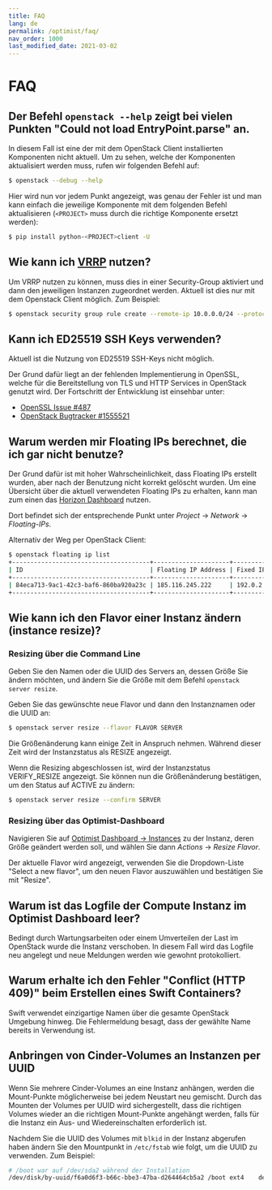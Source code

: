```yaml
---
title: FAQ
lang: de
permalink: /optimist/faq/
nav_order: 1000
last_modified_date: 2021-03-02
---
```


# FAQ

## Der Befehl `openstack --help` zeigt bei vielen Punkten "Could not load EntryPoint.parse" an.

In diesem Fall ist eine der mit dem OpenStack Client installierten Komponenten nicht aktuell. Um zu sehen, welche der Komponenten
aktualisiert werden muss, rufen wir folgenden Befehl auf:

```bash
$ openstack --debug --help
```

Hier wird nun vor jedem Punkt angezeigt, was genau der Fehler ist und man kann einfach die jeweilige Komponente mit dem folgenden Befehl
aktualisieren (`<PROJECT>` muss durch die richtige Komponente ersetzt werden):

```bash
$ pip install python-<PROJECT>client -U
```

## Wie kann ich [VRRP](https://de.wikipedia.org/wiki/Virtual_Router_Redundancy_Protocol) nutzen?

Um VRRP nutzen zu können, muss dies in einer Security-Group aktiviert und dann den jeweiligen Instanzen zugeordnet werden. Aktuell ist dies
nur mit dem Openstack Client möglich. Zum Beispiel:

```bash
$ openstack security group rule create --remote-ip 10.0.0.0/24 --protocol vrrp --ethertype IPv4 --ingress  default
```

## Kann ich ED25519 SSH Keys verwenden?

Aktuell ist die Nutzung von ED25519 SSH-Keys nicht möglich.

Der Grund dafür liegt an der fehlenden Implementierung in OpenSSL, welche für die Bereitstellung von TLS und HTTP Services in OpenStack
genutzt wird. Der Fortschritt der Entwicklung ist einsehbar unter:

- [OpenSSL Issue #487](https://github.com/openssl/openssl/issues/487)
- [OpenStack Bugtracker #1555521](https://bugs.launchpad.net/nova/+bug/1555521)

## Warum werden mir Floating IPs berechnet, die ich gar nicht benutze?

Der Grund dafür ist mit hoher Wahrscheinlichkeit, dass Floating IPs erstellt wurden, aber nach der Benutzung nicht korrekt gelöscht wurden.
Um eine Übersicht über die aktuell verwendeten Floating IPs zu erhalten, kann man zum einen das
[Horizon Dashboard](https://dashboard.optimist.innovo.cloud/) nutzen.

Dort befindet sich der entsprechende Punkt unter _Project_ → _Network_ → _Floating-IPs_.

Alternativ der Weg per OpenStack Client:

```bash
$ openstack floating ip list
+--------------------------------------+---------------------+------------------+--------------------------------------+--------------------------------------+----------------------------------+
| ID                                   | Floating IP Address | Fixed IP Address | Port                                 | Floating Network                     | Project                          |
+--------------------------------------+---------------------+------------------+--------------------------------------+--------------------------------------+----------------------------------+
| 84eca713-9ac1-42c3-baf6-860ba920a23c | 185.116.245.222     | 192.0.2.7        | a3097883-21cc-49fa-a060-bccc1678ece7 | 54258498-a513-47da-9369-1a644e4be692 | b15cde70d85749689e6568f973bb002  |
+--------------------------------------+---------------------+------------------+--------------------------------------+--------------------------------------+----------------------------------+
```

## Wie kann ich den Flavor einer Instanz ändern (instance resize)?

### Resizing über die Command Line

Geben Sie den Namen oder die UUID des Servers an, dessen Größe Sie ändern möchten, und ändern Sie die Größe mit dem Befehl
`openstack server resize`.

Geben Sie das gewünschte neue Flavor und dann den Instanznamen oder die UUID an:

```bash
$ openstack server resize --flavor FLAVOR SERVER
```

Die Größenänderung kann einige Zeit in Anspruch nehmen. Während dieser Zeit wird der Instanzstatus als RESIZE angezeigt.

Wenn die Resizing abgeschlossen ist, wird der Instanzstatus VERIFY_RESIZE angezeigt. Sie können nun die Größenänderung bestätigen, um den
Status auf ACTIVE zu ändern:

```bash
$ openstack server resize --confirm SERVER
```

### Resizing über das Optimist-Dashboard

Navigieren Sie auf [Optimist Dashboard → Instances](https://dashboard.optimist.innovo.cloud/project/instances/) zu der Instanz, deren Größe
geändert werden soll, und wählen Sie dann _Actions_ → _Resize Flavor_.

Der aktuelle Flavor wird angezeigt, verwenden Sie die Dropdown-Liste "Select a new flavor", um den neuen Flavor auszuwählen und bestätigen
Sie mit "Resize".

## Warum ist das Logfile der Compute Instanz im Optimist Dashboard leer?

Bedingt durch Wartungsarbeiten oder einem Umverteilen der Last im OpenStack wurde die Instanz verschoben. In diesem Fall wird das Logfile
neu angelegt und neue Meldungen werden wie gewohnt protokolliert.

## Warum erhalte ich den Fehler "Conflict (HTTP 409)" beim Erstellen eines Swift Containers?

Swift verwendet einzigartige Namen über die gesamte OpenStack Umgebung hinweg. Die Fehlermeldung besagt, dass der gewählte Name bereits in
Verwendung ist.

## Anbringen von Cinder-Volumes an Instanzen per UUID

Wenn Sie mehrere Cinder-Volumes an eine Instanz anhängen, werden die Mount-Punkte möglicherweise bei jedem Neustart neu gemischt. Durch das
Mounten der Volumes per UUID wird sichergestellt, dass die richtigen Volumes wieder an die richtigen Mount-Punkte angehängt werden, falls
für die Instanz ein Aus- und Wiedereinschalten erforderlich ist.

Nachdem Sie die UUID des Volumes mit `blkid` in der Instanz abgerufen haben ändern Sie den Mountpunkt in `/etc/fstab` wie folgt, um die
UUID zu verwenden. Zum Beispiel:

```bash
# /boot war auf /dev/sda2 während der Installation
/dev/disk/by-uuid/f6a0d6f3-b66c-bbe3-47ba-d264464cb5a2 /boot ext4    defaults        0       2
```
